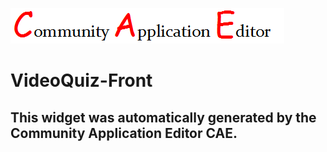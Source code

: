 ![CAE](https://github.com/CAE-Mario/CAE-Deployment-Temp/blob/gh-pages/frontendComponent-VideoQuiz-Front/img/logo.png)  

VideoQuiz-Front
===================


This widget was automatically generated by the Community Application Editor CAE.  
---------------
